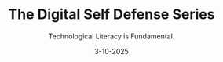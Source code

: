 ---
title: The Digital Self Defense Series
subtitle: Technological Literacy is Fundamental.
layout: default
modal-id: 1
date: 3-10-2025
img: blank.png
iframe: https://austincapitaldata.getoutline.com/s/fcaf6a1c-8f42-4c54-90a8-6d9daf709a92
graphheight: 700px
graphwidth: 700px
thumbnail: phishing_post.jpg
alt: image-alt
description: Phishing attacks are common and potentially dangerous learn what you can do to reconize and prevent them.
---